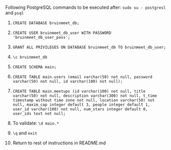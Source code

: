 Following PostgreSQL commands to be executed after: `sudo su - postgresl` and `psql`

1. `CREATE DATABASE bruinmeet_db;`

2. `CREATE USER bruinmeet_db_user WITH PASSWORD 'bruinmeet_db_user_pass';`

3. `GRANT ALL PRIVILEGES ON DATABASE bruinmeet_db TO bruinmeet_db_user;`

4. `\c bruinmeet_db`

5. `CREATE SCHEMA main;`

6. `CREATE TABLE main.users (email varchar(50) not null, password varchar(50) not null, id varchar(100) not null);`

7. `CREATE TABLE main.meetups (id varchar(100) not null, title varchar(50) not null, description varchar(300) not null, t_time timestamp without time zone not null, location varchar(50) not null, maxim_cap integer default 3, people integer default 1, user_id varchar(100) not null, num_stars integer default 0, user_ids text not null;`

8. To validate: `\d main.*`

9. `\q` and `exit`

10. Return to rest of instructions in README.md
